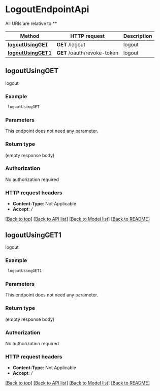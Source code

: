 # LogoutEndpointApi

All URIs are relative to **

Method | HTTP request | Description
------------- | ------------- | -------------
[**logoutUsingGET**](LogoutEndpointApi.md#logoutUsingGET) | **GET** /logout | logout
[**logoutUsingGET1**](LogoutEndpointApi.md#logoutUsingGET1) | **GET** /oauth/revoke-token | logout


## **logoutUsingGET**

logout

### Example
```bash
 logoutUsingGET
```

### Parameters
This endpoint does not need any parameter.

### Return type

(empty response body)

### Authorization

No authorization required

### HTTP request headers

 - **Content-Type**: Not Applicable
 - **Accept**: */*

[[Back to top]](#) [[Back to API list]](../README.md#documentation-for-api-endpoints) [[Back to Model list]](../README.md#documentation-for-models) [[Back to README]](../README.md)

## **logoutUsingGET1**

logout

### Example
```bash
 logoutUsingGET1
```

### Parameters
This endpoint does not need any parameter.

### Return type

(empty response body)

### Authorization

No authorization required

### HTTP request headers

 - **Content-Type**: Not Applicable
 - **Accept**: */*

[[Back to top]](#) [[Back to API list]](../README.md#documentation-for-api-endpoints) [[Back to Model list]](../README.md#documentation-for-models) [[Back to README]](../README.md)

